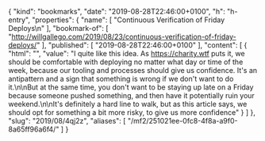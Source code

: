 {
  "kind": "bookmarks",
  "date": "2019-08-28T22:46:00+0100",
  "h": "h-entry",
  "properties": {
    "name": [
      "Continuous Verification of Friday Deploys\n"
    ],
    "bookmark-of": [
      "http://willgallego.com/2019/08/23/continuous-verification-of-friday-deploys/"
    ],
    "published": [
      "2019-08-28T22:46:00+0100"
    ],
    "content": [
      {
        "html": "",
        "value": "I quite like this idea. As https://charity.wtf puts it, we should be comfortable with deploying no matter what day or time of the week, because our tooling and processes should give us confidence. It's an antipattern and a sign that something is wrong if we don't want to do it.\n\nBut at the same time, you don't want to be staying up late on a Friday because someone pushed something, and then have it potentially ruin your weekend.\n\nIt's definitely a hard line to walk, but as this article says, we should opt for something a bit more risky, to give us more confidence"
      }
    ]
  },
  "slug": "2019/08/4qj2z",
  "aliases": [
    "/mf2/251021ee-0fc8-4f8a-a9f0-8a65ff96a6f4/"
  ]
}
